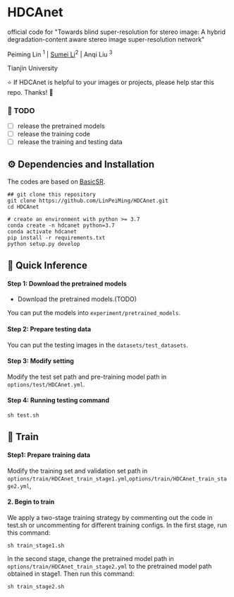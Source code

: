 # HDCAnet
official code for "Towards blind super-resolution for stereo image: A hybrid degradation-content aware stereo image super-resolution network"

Peiming Lin <sup>1</sup> | [Sumei Li](https://seea.tju.edu.cn/info/1015/1620.htm)<sup>2</sup> | Anqi Liu <sup>3</sup>

Tianjin University

:star: If HDCAnet is helpful to your images or projects, please help star this repo. Thanks! :hugs:


### 📌 TODO
- [ ] release the pretrained models
- [ ] release the training code
- [ ] release the training and testing data

## ⚙️ Dependencies and Installation
The codes are based on [BasicSR](https://github.com/xinntao/BasicSR).
```
## git clone this repository
git clone https://github.com/LinPeiMing/HDCAnet.git
cd HDCAnet

# create an environment with python >= 3.7
conda create -n hdcanet python=3.7
conda activate hdcanet
pip install -r requirements.txt
python setup.py develop
```
## 🚀 Quick Inference
#### Step 1: Download the pretrained models
- Download the pretrained models.(TODO)
  
You can put the models into `experiment/pretrained_models`.

#### Step 2: Prepare testing data
You can put the testing images in the `datasets/test_datasets`.

#### Step 3: Modify setting
Modify the test set path and pre-training model path in `options/test/HDCAnet.yml`.

#### Step 4: Running testing command
```
sh test.sh
```

## 🌈 Train 

#### Step1: Prepare training data
Modify the training set and validation set path in `options/train/HDCAnet_train_stage1.yml`,`options/train/HDCAnet_train_stage2.yml`,


#### 2. Begin to train
We apply a two-stage training strategy by commenting out the code in test.sh or uncommenting for different training configs.
In the first stage, run this command: 
```
sh train_stage1.sh
```
In the second stage, change the pretrained model path in `options/train/HDCAnet_train_stage2.yml` to the pretrained model path obtained in stage1.
Then run this command:
```
sh train_stage2.sh
```
